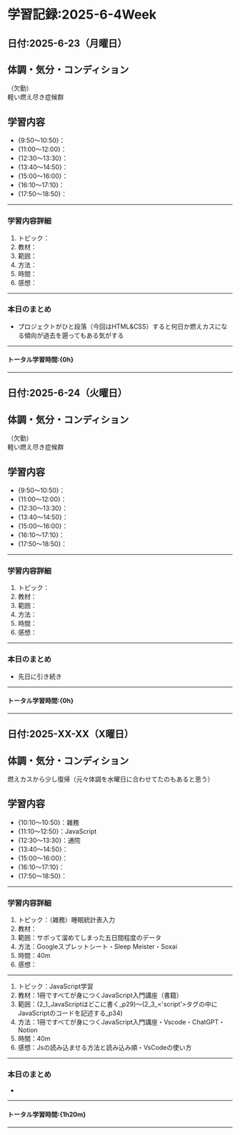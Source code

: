 # 学習記録:2025-6-4Week

## 日付:2025-6-23（月曜日）

## 体調・気分・コンディション
（欠勤）<br>
軽い燃え尽き症候群

## 学習内容
- {9:50〜10:50}：
- {11:00〜12:00}：
- {12:30〜13:30}：
- {13:40〜14:50}：
- {15:00〜16:00}：
- {16:10〜17:10}：
- {17:50〜18:50}：

---

### 学習内容詳細
1. トピック：
1. 教材：
1. 範囲：
1. 方法：
1. 時間：
1. 感想：

---

### 本日のまとめ
- プロジェクトがひと段落（今回はHTML&CSS）すると何日か燃えカスになる傾向が過去を遡ってもある気がする
---

#### トータル学習時間:{0h}

---

## 日付:2025-6-24（火曜日）

## 体調・気分・コンディション
（欠勤）<br>
軽い燃え尽き症候群

## 学習内容
- {9:50〜10:50}：
- {11:00〜12:00}：
- {12:30〜13:30}：
- {13:40〜14:50}：
- {15:00〜16:00}：
- {16:10〜17:10}：
- {17:50〜18:50}：

---

### 学習内容詳細
1. トピック：
1. 教材：
1. 範囲：
1. 方法：
1. 時間：
1. 感想：

---

### 本日のまとめ
- 先日に引き続き
---

#### トータル学習時間:{0h}

---

## 日付:2025-XX-XX（X曜日）

## 体調・気分・コンディション
燃えカスから少し復帰（元々体調を水曜日に合わせてたのもあると思う）

## 学習内容
- {10:10〜10:50}：雑務
- {11:10〜12:50}：JavaScript
- {12:30〜13:30}：通院
- {13:40〜14:50}：
- {15:00〜16:00}：
- {16:10〜17:10}：
- {17:50〜18:50}：

---

### 学習内容詳細
1. トピック：（雑務）睡眠統計表入力
1. 教材：
1. 範囲：サボって溜めてしまった五日間程度のデータ
1. 方法：Googleスプレットシート・Sleep Meister・Soxai
1. 時間：40m
1. 感想：

---

1. トピック：JavaScript学習
1. 教材：1冊ですべてが身につくJavaScript入門講座（書籍）
1. 範囲：(2_1_JavaScriptはどこに書く_p29)〜(2_3_<'script'>タグの中にJavaScriptのコードを記述する_p34)
1. 方法：1冊ですべてが身につくJavaScript入門講座・Vscode・ChatGPT・Notion
1. 時間：40m
1. 感想：Jsの読み込ませる方法と読み込み順・VsCodeの使い方

---

### 本日のまとめ
- 
---

#### トータル学習時間:{1h20m}

---